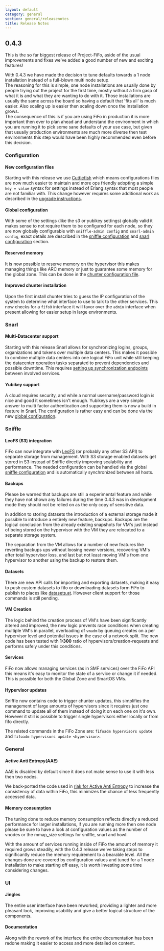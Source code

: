 ```yaml
---
layout: default
category: general
section: general/releasenotes
title: Release Notes
---
```



## 0.4.3<a id="0.4.3"></a>

This is the so far biggest release of Project-FiFo, aside of the usual improvements and fixes we've added a good number of new and exciting features!

<p class="bs-callout bs-callout-warning">
With 0.4.3 we have made the decision to tune defaults towards a 1 node installation instead of a full-blown multi node setup.<br/>
The reasoning for this is simple, one node installations are usually done by people trying out the project for the first time, mostly without a firm gasp of what it is and what they are wanting to do with it. Those installations are usually the same across the board so having a default that 'fits all' is much easier. Also scaling up is easier then scaling down once the installation grows.<br/>
The consequence of this is if you are using FiFo in production it is more important then ever to plan ahead and understand the environment in which you are running it to pick some sane defaults of your use case, but given that usually production environments are much more diverse then test environments this step would have been highly recommended even before this decision.
</p>

### Configuration

#### New configuration files

Starting with this release we use [Cuttlefish](https://github.com/basho/cuttlefish) which means configurations files are now much easier to maintain and more ops friendly adopting a simple `key = value` syntax for settings instead of Erlang syntax that most people are not familiar with. This change however requires some additional work as described in the [upgrade instructions](/general/upgrade.html#0.4.3).

#### Global configuration

With some of the settings (like the s3 or yubikey settings) globally valid it makes sense to not require them to be configured for each node, so they are now globally configurable with `sniffle-admin config` and `snarl-admin config`, exact details are described in the [sniffle configuration](/sniffle/configuration.html#global) and [snarl configuration](/snarl/configuration.html#global) section.

#### Reserved memory

It is now possible to reserve memory on the hypervisor this makes managing things like ARC memory or just to guarantee some memory for the global zone. This can be done in the [chunter configuration file](/chunter/configuration.html#file).

#### Improved chunter installation

Upon the first install chunter tries to guess the IP configuration of the system to determine what interface to use to talk to the other services. This now checks for a `fifo0` interface it will favor over the `admin` interface when present allowing for easier setup in large environments.

### Snarl

#### Multi-Datacenter support

Starting with this release Snarl allows for synchronizing logins, groups, organizations and tokens over multiple data centers. This makes it possible to combine multiple data centers into one logical FiFo unit while still keeping the datacenter operation tasks separated to prevent dependencies and possible downtime. This requires [setting up synchronization endpoints](/snarl/configuration.html#multidc) between involved services.

#### Yubikey support

A cloud requires security, and while a normal username/password login is nice and good it sometimes isn't enough. Yubikeys are a very simple answer to multi factor authentication and supporting them is now a build in feature in Snarl. The configuration is rather easy and can be done via the new [global configuration](/snarl/configuration.html#yubikey).

### Sniffle

#### LeoFS (S3) integration

FiFo can now integrate with [LeoFS](http://leofs.org) (or probably any other S3 API) to separate storage from management. With S3 storage enabled datasets get stored in S3 instead of Sniffle directly improving scalability and performance. The needed configuration can be handled via the global [sniffle configuration](/sniffle/configuration.html#global) and is automatically synchronized between all hosts.

#### Backups

<p class="bs-callout bs-callout-danger">
Please be warned that backups are still a experimental feature and while they have not shown any failures during the time 0.4.3 was in development mode they should not be relied on as the only copy of sensitive data.
</p>

In addition to storing datasets the introduction of a external storage made it possible to introduce a entirely new feature, backups. Backups are the logical conclusion from the already existing snapshots for VM's just instead of being stored on the hypervisor with the VM they are relocated to a separate storage system.

The separation from the VM allows for a number of new features like reverting backups ups without loosing newer versions, recovering VM's after total hypervisor loss, and last but not least moving VM's from one hypervisor to another using the backup to restore them.

#### Datasets

There are new API calls for importing and exporting datasets, making it easy to push custom datasets to fifo or downloading datasets form FiFo to publish to places like [datasets.at](http://datasets.at). However client support for those commands is still pending.

#### VM Creation

The logic behind the creation process of VM's have been significantly altered and improved, the new logic prevents race conditions when creating multiple VM's in parallel, overloading of `vmadm` by queuing creates on a per hypervisor level and potential issues in the case of a network split. The new code has been tested with **1:300** ratio of hypervisors/creation-requests and performs safely under this conditions.


#### Services

FiFo now allows managing services (as in SMF services) over the FiFo API this means it's easy to monitor the state of a service or change it if needed. This is possible for both the Global Zone and SmartOS VMs.

#### Hypervisor updates

Sniffle now contains code to trigger chunter updates, this simplifies the management of large amounts of hypervisors since it requires just one command to update all of them instead of doing it on each one on it's own. However it still is possible to trigger single hypervisors either locally or from fifo directly.

The related commands in the FiFo Zone are: `fifoadm hypervisors update` and `fifoadm hypervisors update <hypervisor>`.

### General

#### Active Anti Entropy(AAE)

<p class="bs-callout bs-callout-warning">
AAE is disabled by default since it does not make sense to use it with less then two nodes.
</p>

We back-ported the code used in [riak for Active Anti Entropy](https://basho.com/tag/active-anti-entropy/)  to increase the consistency of data within FiFo, this minimizes the chance of less frequently accessed data.

#### Memory consumption

<p class="bs-callout bs-callout-warning">
The tuning done to reduce memory consumption reflects directly a reduced performance for larger installations, if you are running more then one node please be sure to have a look at configuration values as the number of vnodes or the mmap_size settings for sniffle, snarl and howl.
</p>

With the amount of services running inside of FiFo the amount of memory it required grows steadily, with the 0.4.3 release we've taking steps to significantly reduce the memory requirement to a bearable level. All the changes done are covered by configuration values and tuned for a 1 node installation to make starting off easy, it is worth investing some time considering changes.

### UI

#### Jingles

The entire user interface have been reworked, providing a lighter and more pleasant look, improving usability and give a better logical structure of the components.

#### Documentation

Along with the rework of the interface the entire documentation has been redone making it easier to access and more detailed on content.

